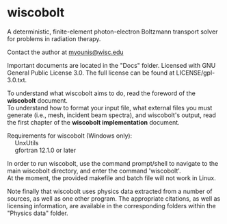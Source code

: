 # wiscobolt
A deterministic, finite-element photon-electron Boltzmann transport solver for problems in radiation therapy.  

Contact the author at myounis@wisc.edu  

Important documents are located in the "Docs" folder. Licensed with GNU General Public License 3.0. The full license can be found at LICENSE/gpl-3.0.txt.  

To understand what wiscobolt aims to do, read the foreword of the **wiscobolt** document.  
To understand how to format your input file, what external files you must generate (i.e., mesh, incident beam spectra), and wiscobolt's output, read the first chapter of the **wiscobolt implementation** document.  

Requirements for wiscobolt (Windows only):  
  &emsp; UnxUtils  
  &emsp; gfortran 12.1.0 or later  
  
In order to run wiscobolt, use the command prompt/shell to navigate to the main wiscobolt directory, and enter the command 'wiscobolt'.  
At the moment, the provided makefile and batch file will not work in Linux.  

Note finally that wiscobolt uses physics data extracted from a number of sources, as well as one other program. The appropriate citations, as well as licensing information, are available in the corresponding folders within the "Physics data" folder.  
